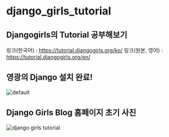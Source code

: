 # django_girls_tutorial
## Djangogirls의 Tutorial 공부해보기
링크(한국어) : https://tutorial.djangogirls.org/ko/
링크(원본, 영어) : https://tutorial.djangogirls.org/en/

## 영광의 Django 설치 완료!
![default](https://user-images.githubusercontent.com/37537208/50720382-997f5d80-10ef-11e9-8393-e5686a48cb39.PNG)

## Django Girls Blog 홈페이지 초기 사진
![django girls tutorial](https://user-images.githubusercontent.com/37537208/50720380-971d0380-10ef-11e9-9fdb-bf8f16cdea74.PNG)

